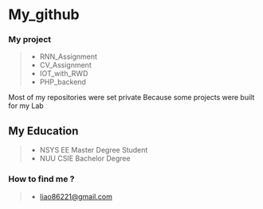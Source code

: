 # My_github
### My project
> * RNN_Assignment
> * CV_Assignment 
> * IOT_with_RWD
> * PHP_backend
>
Most of my repositories were set private
Because some projects were built for my Lab 

## My Education
> * NSYS EE Master Degree Student
> * NUU CSIE Bachelor Degree

### How to find me ?
> * liao86221@gmail.com
